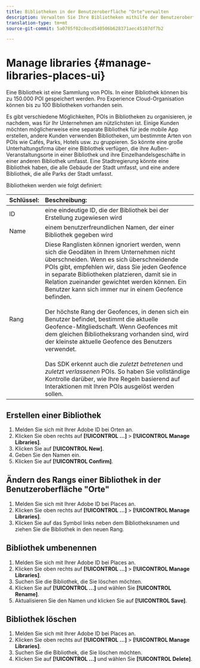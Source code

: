 ```yaml
---
title: Bibliotheken in der Benutzeroberfläche "Orte"verwalten
description: Verwalten Sie Ihre Bibliotheken mithilfe der Benutzeroberfläche "Orte".
translation-type: tm+mt
source-git-commit: 5a0705f02c8ecd540506b628371aec45107df7b2

---
```



# Manage libraries {#manage-libraries-places-ui}

Eine Bibliothek ist eine Sammlung von POIs. In einer Bibliothek können bis zu 150.000 POI gespeichert werden. Pro Experience Cloud-Organisation können bis zu 100 Bibliotheken vorhanden sein.

Es gibt verschiedene Möglichkeiten, POIs in Bibliotheken zu organisieren, je nachdem, was für Ihr Unternehmen am nützlichsten ist. Einige Kunden möchten möglicherweise eine separate Bibliothek für jede mobile App erstellen, andere Kunden verwenden Bibliotheken, um bestimmte Arten von POIs wie Cafés, Parks, Hotels usw. zu gruppieren. So könnte eine große Unterhaltungsfirma über eine Bibliothek verfügen, die ihre Außen-Veranstaltungsorte in einer Bibliothek und ihre Einzelhandelsgeschäfte in einer anderen Bibliothek umfasst. Eine Stadtregierung könnte eine Bibliothek haben, die alle Gebäude der Stadt umfasst, und eine andere Bibliothek, die alle Parks der Stadt umfasst.

Bibliotheken werden wie folgt definiert:

| Schlüssel: | Beschreibung: |
| :--- | :--- |
| ID | eine eindeutige ID, die der Bibliothek bei der Erstellung zugewiesen wird |
| Name | einem benutzerfreundlichen Namen, der einer Bibliothek gegeben wird |
| Rang | Diese Ranglisten können ignoriert werden, wenn sich die Geodäten in Ihrem Unternehmen nicht überschneiden. Wenn es sich überschneidende POIs gibt, empfehlen wir, dass Sie jeden Geofence in separate Bibliotheken platzieren, damit sie in Relation zueinander gewichtet werden können. Ein Benutzer kann sich immer nur in einem Geofence befinden. <br><br>Der höchste Rang der Geofences, in denen sich ein Benutzer befindet, bestimmt die aktuelle Geofence-Mitgliedschaft. Wenn Geofences mit dem gleichen Bibliotheksrang vorhanden sind, wird der kleinste aktuelle Geofence des Benutzers verwendet. <br><br>Das SDK erkennt auch die *zuletzt betretenen* und *zuletzt verlassenen* POIs. So haben Sie vollständige Kontrolle darüber, wie Ihre Regeln basierend auf Interaktionen mit Ihren POIs ausgelöst werden sollen. |

## Erstellen einer Bibliothek

1. Melden Sie sich mit Ihrer Adobe ID bei Orten an.
1. Klicken Sie oben rechts auf **[!UICONTROL ...]** &gt; **[!UICONTROL Manage Libraries]**.
1. Klicken Sie auf **[!UICONTROL New]**.
1. Geben Sie den Namen ein.
1. Klicken Sie auf **[!UICONTROL Confirm]**.

## Ändern des Rangs einer Bibliothek in der Benutzeroberfläche "Orte"

1. Melden Sie sich mit Ihrer Adobe ID bei Places an.
1. Klicken Sie oben rechts auf **[!UICONTROL ...]** &gt; **[!UICONTROL Manage Libraries]**.
1. Klicken Sie auf das Symbol links neben dem Bibliotheksnamen und ziehen Sie die Bibliothek in den neuen Rang.

## Bibliothek umbenennen

1. Melden Sie sich mit Ihrer Adobe ID bei Places an.
1. Klicken Sie oben rechts auf **[!UICONTROL ...]** &gt; **[!UICONTROL Manage Libraries]**.
1. Suchen Sie die Bibliothek, die Sie löschen möchten.
1. Klicken Sie auf **[!UICONTROL ...]** und wählen Sie **[!UICONTROL Rename]**.
1. Aktualisieren Sie den Namen und klicken Sie auf **[!UICONTROL Save]**.

## Bibliothek löschen

1. Melden Sie sich mit Ihrer Adobe ID bei Places an.
1. Klicken Sie oben rechts auf **[!UICONTROL ...]** &gt; **[!UICONTROL Manage Libraries]**.
1. Suchen Sie die Bibliothek, die Sie löschen möchten.
1. Klicken Sie auf **[!UICONTROL ...]** und wählen Sie **[!UICONTROL Delete]**.

